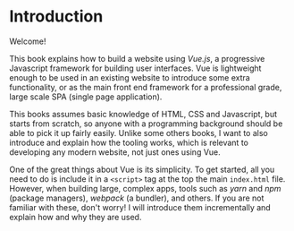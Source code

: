 # Introduction

Welcome! 

This book explains how to build a website using _Vue.js_, a progressive Javascript framework for building user interfaces. Vue is lightweight enough to be used in an existing website to introduce some extra functionality, or as the main front end framework for a professional grade, large scale SPA \(single page application\).

This books assumes basic knowledge of HTML, CSS and Javascript, but starts from scratch, so anyone with a programming background should be able to pick it up fairly easily. Unlike some others books, I want to also introduce and explain how the tooling works, which is relevant to developing any modern website, not just ones using Vue. 

One of the great things about Vue is its simplicity. To get started, all you need to do is include it in a `<script>` tag at the top the main `index.html` file. However, when building large, complex apps, tools such as _yarn_ and _npm_ \(package managers\), _webpack_ \(a bundler\), and others. If you are not familiar with these, don't worry! I will introduce them incrementally and explain how and why they are used.





